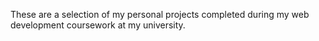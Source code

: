 These are a selection of my personal projects completed during my web development coursework at my university.
